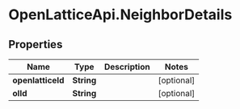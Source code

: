 # OpenLatticeApi.NeighborDetails

## Properties
Name | Type | Description | Notes
------------ | ------------- | ------------- | -------------
**openlatticeId** | **String** |  | [optional] 
**olId** | **String** |  | [optional] 


